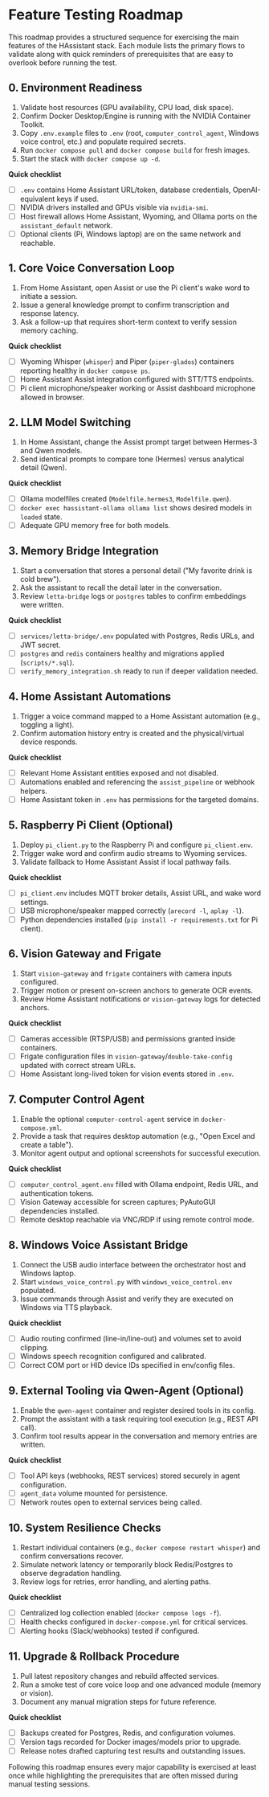# Feature Testing Roadmap

This roadmap provides a structured sequence for exercising the main features of the HAssistant stack. Each module lists the primary flows to validate along with quick reminders of prerequisites that are easy to overlook before running the test.

## 0. Environment Readiness
1. Validate host resources (GPU availability, CPU load, disk space).
2. Confirm Docker Desktop/Engine is running with the NVIDIA Container Toolkit.
3. Copy `.env.example` files to `.env` (root, `computer_control_agent`, Windows voice control, etc.) and populate required secrets.
4. Run `docker compose pull` and `docker compose build` for fresh images.
5. Start the stack with `docker compose up -d`.

**Quick checklist**
- [ ] `.env` contains Home Assistant URL/token, database credentials, OpenAI-equivalent keys if used.
- [ ] NVIDIA drivers installed and GPUs visible via `nvidia-smi`.
- [ ] Host firewall allows Home Assistant, Wyoming, and Ollama ports on the `assistant_default` network.
- [ ] Optional clients (Pi, Windows laptop) are on the same network and reachable.

## 1. Core Voice Conversation Loop
1. From Home Assistant, open Assist or use the Pi client's wake word to initiate a session.
2. Issue a general knowledge prompt to confirm transcription and response latency.
3. Ask a follow-up that requires short-term context to verify session memory caching.

**Quick checklist**
- [ ] Wyoming Whisper (`whisper`) and Piper (`piper-glados`) containers reporting healthy in `docker compose ps`.
- [ ] Home Assistant Assist integration configured with STT/TTS endpoints.
- [ ] Pi client microphone/speaker working or Assist dashboard microphone allowed in browser.

## 2. LLM Model Switching
1. In Home Assistant, change the Assist prompt target between Hermes-3 and Qwen models.
2. Send identical prompts to compare tone (Hermes) versus analytical detail (Qwen).

**Quick checklist**
- [ ] Ollama modelfiles created (`Modelfile.hermes3`, `Modelfile.qwen`).
- [ ] `docker exec hassistant-ollama ollama list` shows desired models in `loaded` state.
- [ ] Adequate GPU memory free for both models.

## 3. Memory Bridge Integration
1. Start a conversation that stores a personal detail ("My favorite drink is cold brew").
2. Ask the assistant to recall the detail later in the conversation.
3. Review `letta-bridge` logs or `postgres` tables to confirm embeddings were written.

**Quick checklist**
- [ ] `services/letta-bridge/.env` populated with Postgres, Redis URLs, and JWT secret.
- [ ] `postgres` and `redis` containers healthy and migrations applied (`scripts/*.sql`).
- [ ] `verify_memory_integration.sh` ready to run if deeper validation needed.

## 4. Home Assistant Automations
1. Trigger a voice command mapped to a Home Assistant automation (e.g., toggling a light).
2. Confirm automation history entry is created and the physical/virtual device responds.

**Quick checklist**
- [ ] Relevant Home Assistant entities exposed and not disabled.
- [ ] Automations enabled and referencing the `assist_pipeline` or webhook helpers.
- [ ] Home Assistant token in `.env` has permissions for the targeted domains.

## 5. Raspberry Pi Client (Optional)
1. Deploy `pi_client.py` to the Raspberry Pi and configure `pi_client.env`.
2. Trigger wake word and confirm audio streams to Wyoming services.
3. Validate fallback to Home Assistant Assist if local pathway fails.

**Quick checklist**
- [ ] `pi_client.env` includes MQTT broker details, Assist URL, and wake word settings.
- [ ] USB microphone/speaker mapped correctly (`arecord -l`, `aplay -l`).
- [ ] Python dependencies installed (`pip install -r requirements.txt` for Pi client).

## 6. Vision Gateway and Frigate
1. Start `vision-gateway` and `frigate` containers with camera inputs configured.
2. Trigger motion or present on-screen anchors to generate OCR events.
3. Review Home Assistant notifications or `vision-gateway` logs for detected anchors.

**Quick checklist**
- [ ] Cameras accessible (RTSP/USB) and permissions granted inside containers.
- [ ] Frigate configuration files in `vision-gateway`/`double-take-config` updated with correct stream URLs.
- [ ] Home Assistant long-lived token for vision events stored in `.env`.

## 7. Computer Control Agent
1. Enable the optional `computer-control-agent` service in `docker-compose.yml`.
2. Provide a task that requires desktop automation (e.g., "Open Excel and create a table").
3. Monitor agent output and optional screenshots for successful execution.

**Quick checklist**
- [ ] `computer_control_agent.env` filled with Ollama endpoint, Redis URL, and authentication tokens.
- [ ] Vision Gateway accessible for screen captures; PyAutoGUI dependencies installed.
- [ ] Remote desktop reachable via VNC/RDP if using remote control mode.

## 8. Windows Voice Assistant Bridge
1. Connect the USB audio interface between the orchestrator host and Windows laptop.
2. Start `windows_voice_control.py` with `windows_voice_control.env` populated.
3. Issue commands through Assist and verify they are executed on Windows via TTS playback.

**Quick checklist**
- [ ] Audio routing confirmed (line-in/line-out) and volumes set to avoid clipping.
- [ ] Windows speech recognition configured and calibrated.
- [ ] Correct COM port or HID device IDs specified in env/config files.

## 9. External Tooling via Qwen-Agent (Optional)
1. Enable the `qwen-agent` container and register desired tools in its config.
2. Prompt the assistant with a task requiring tool execution (e.g., REST API call).
3. Confirm tool results appear in the conversation and memory entries are written.

**Quick checklist**
- [ ] Tool API keys (webhooks, REST services) stored securely in agent configuration.
- [ ] `agent_data` volume mounted for persistence.
- [ ] Network routes open to external services being called.

## 10. System Resilience Checks
1. Restart individual containers (e.g., `docker compose restart whisper`) and confirm conversations recover.
2. Simulate network latency or temporarily block Redis/Postgres to observe degradation handling.
3. Review logs for retries, error handling, and alerting paths.

**Quick checklist**
- [ ] Centralized log collection enabled (`docker compose logs -f`).
- [ ] Health checks configured in `docker-compose.yml` for critical services.
- [ ] Alerting hooks (Slack/webhooks) tested if configured.

## 11. Upgrade & Rollback Procedure
1. Pull latest repository changes and rebuild affected services.
2. Run a smoke test of core voice loop and one advanced module (memory or vision).
3. Document any manual migration steps for future reference.

**Quick checklist**
- [ ] Backups created for Postgres, Redis, and configuration volumes.
- [ ] Version tags recorded for Docker images/models prior to upgrade.
- [ ] Release notes drafted capturing test results and outstanding issues.

Following this roadmap ensures every major capability is exercised at least once while highlighting the prerequisites that are often missed during manual testing sessions.
